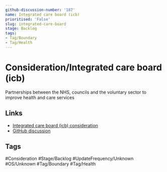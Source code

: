 ```yaml
---
github-discussion-number: '187'
name: Integrated care board (icb)
prioritised: 'False'
slug: integrated-care-board
stage: Backlog
tags:
- Tag/Boundary
- Tag/Health
---
```


# Consideration/Integrated care board (icb)

Partnerships between the NHS, councils and the voluntary sector to improve health and care services

## Links

* [Integrated care board (icb) consideration](https://design.planning.data.gov.uk/planning-consideration/integrated-care-board)
* [GitHub discussion](https://github.com/digital-land/data-standards-backlog/discussions/187)

## Tags

#Consideration #Stage/Backlog #UpdateFrequency/Unknown #OS/Unknown #Tag/Boundary #Tag/Health